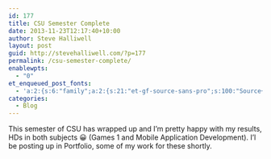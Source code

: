 ```yaml
---
id: 177
title: CSU Semester Complete
date: 2013-11-23T12:17:40+10:00
author: Steve Halliwell
layout: post
guid: http://stevehalliwell.com/?p=177
permalink: /csu-semester-complete/
enablewpts:
  - "0"
et_enqueued_post_fonts:
  - 'a:2:{s:6:"family";a:2:{s:21:"et-gf-source-sans-pro";s:100:"Source+Sans+Pro:200,200italic,300,300italic,regular,italic,600,600italic,700,700italic,900,900italic";s:10:"et-gf-lato";s:75:"Lato:100,100italic,300,300italic,regular,italic,700,700italic,900,900italic";}s:6:"subset";a:7:{i:0;s:8:"cyrillic";i:1;s:5:"greek";i:2;s:10:"vietnamese";i:3;s:5:"latin";i:4;s:9:"greek-ext";i:5;s:9:"latin-ext";i:6;s:12:"cyrillic-ext";}}'
categories:
  - Blog
---
```

This semester of CSU has wrapped up and I&#8217;m pretty happy with my results, HDs in both subjects 😀 (Games 1 and Mobile Application Development). I&#8217;l be posting up in Portfolio, some of my work for these shortly.